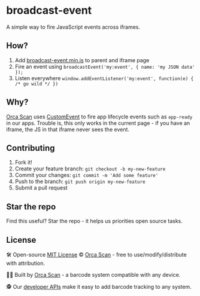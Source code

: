 # broadcast-event

A simple way to fire JavaScript events across iframes.

## How?

1. Add [broadcast-event.min.js](dist/broadcast-event.min.js) to parent and iframe page
2. Fire an event using `broadcastEvent('my:event', { name: 'my JSON data' });`
3. Listen everywhere `window.addEventListener('my:event', function(e) { /* go wild */ })`

## Why?

[Orca Scan](https://orcascan.com) uses [CustomEvent](https://developer.mozilla.org/en-US/docs/Web/API/CustomEvent/CustomEvent) to fire app lifecycle events such as `app-ready` in our apps. Trouble is, this only works in the current page - if you have an iframe, the JS in that iframe never sees the event.

## Contributing

1. Fork it!
2. Create your feature branch: `git checkout -b my-new-feature`
3. Commit your changes: `git commit -m 'Add some feature'`
4. Push to the branch: `git push origin my-new-feature`
5. Submit a pull request

## Star the repo

Find this useful? Star the repo - it helps us priorities open source tasks.

## License

🛠️ Open-source [MIT License](LICENSE) © [Orca Scan](https://orcascan.com) - free to use/modify/distribute with attribution.

👨‍💻 Built by [Orca Scan](https://orcascan.com) - a barcode system compatible with any device.

🕵️ Our [developer APIs](https://orcascan.com/guides?tag=for-developers) make it easy to add barcode tracking to any system.
